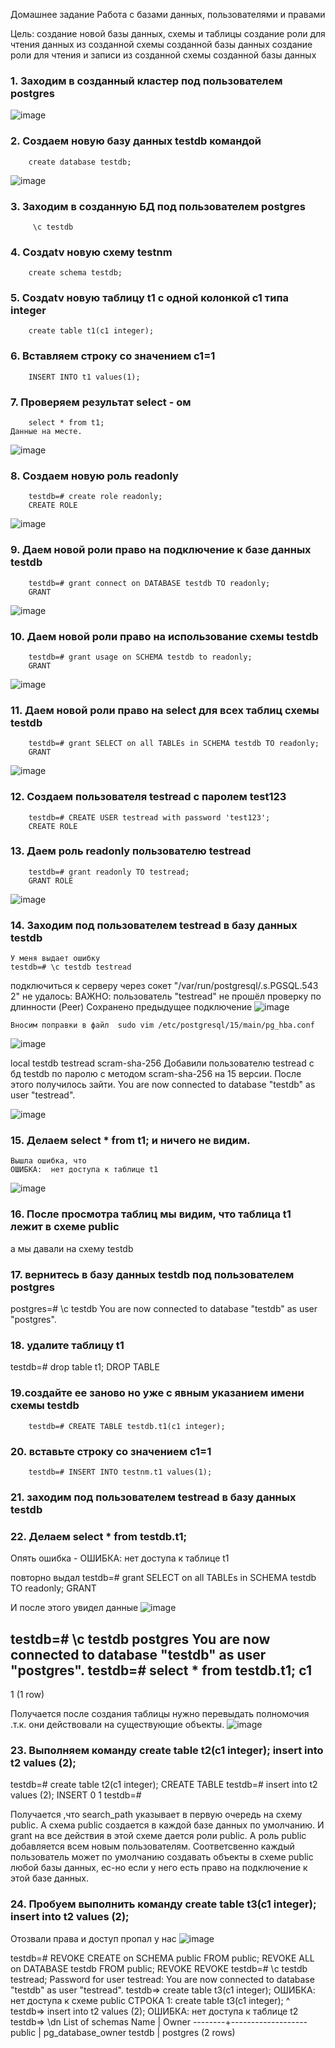 Домашнее задание
Работа с базами данных, пользователями и правами

Цель:
создание новой базы данных, схемы и таблицы
создание роли для чтения данных из созданной схемы созданной базы данных
создание роли для чтения и записи из созданной схемы созданной базы данных


### 1. Заходим в созданный кластер под пользователем postgres
![image](https://github.com/13-rus/Otus/assets/120638894/72736c9b-3e95-463b-a052-5ec637f2eef4)


### 2. Создаем новую базу данных testdb командой
		create database testdb;
  ![image](https://github.com/13-rus/Otus/assets/120638894/4bdb2807-2786-434a-a9f3-fb3552ba4d55)


### 3. Заходим в созданную БД под пользователем postgres
		 \c testdb


### 4. Cоздаtv новую схему testnm
		create schema testdb;
		
### 5. Cоздаtv новую таблицу t1 с одной колонкой c1 типа integer
		create table t1(c1 integer);

### 6. Вставляем строку со значением c1=1
		INSERT INTO t1 values(1);
		
### 7. Проверяем результат select - ом	
		select * from t1;
	Данные на месте.
 ![image](https://github.com/13-rus/Otus/assets/120638894/e8a469ba-c454-4e2f-bc1b-ea6e91b76bf1)


### 8. Создаем новую роль readonly
		testdb=# create role readonly;
		CREATE ROLE
![image](https://github.com/13-rus/Otus/assets/120638894/8dd8bc7d-831c-4cc1-9504-45a062a55a59)


### 9. Даем новой роли право на подключение к базе данных testdb
		testdb=# grant connect on DATABASE testdb TO readonly;
		GRANT
![image](https://github.com/13-rus/Otus/assets/120638894/c001ac01-b275-4a0b-8c59-6fc8f4aef127)


### 10. Даем новой роли право на использование схемы testdb
		testdb=# grant usage on SCHEMA testdb to readonly;
		GRANT
  ![image](https://github.com/13-rus/Otus/assets/120638894/7cd6accd-83c1-4db9-a14a-43c7b60f1632)



### 11. Даем новой роли право на select для всех таблиц схемы testdb
		testdb=# grant SELECT on all TABLEs in SCHEMA testdb TO readonly;
		GRANT
  ![image](https://github.com/13-rus/Otus/assets/120638894/ca1624d4-6fb3-481d-9ac3-96030e4b4729)



### 12. Создаем пользователя testread с паролем test123
		testdb=# CREATE USER testread with password 'test123';
		CREATE ROLE


### 13. Даем роль readonly пользователю testread
		testdb=# grant readonly TO testread;
		GRANT ROLE
  ![image](https://github.com/13-rus/Otus/assets/120638894/eb1923b4-d8f6-4095-8532-91c31a1031bc)


### 14. Заходим под пользователем testread в базу данных testdb
	У меня выдает ошибку
	testdb=# \c testdb testread
подключиться к серверу через сокет "/var/run/postgresql/.s.PGSQL.543           2" не удалось: ВАЖНО:  пользователь "testread" не прошёл проверку по           длинности (Peer)
Сохранено предыдущее подключение
![image](https://github.com/13-rus/Otus/assets/120638894/94888642-86f2-44ad-8be8-47d1244e0626)


	Вносим поправки в файл  sudo vim /etc/postgresql/15/main/pg_hba.conf
 ![image](https://github.com/13-rus/Otus/assets/120638894/db20ad73-52cc-4b0c-8d53-cdf6ccccd85e)


local   testdb          testread                                scram-sha-256
Добавили пользователю testread с бд testdb по паролю с методом scram-sha-256 на 15 версии.
После этого получилось зайти.
You are now connected to database "testdb" as user "testread".

![image](https://github.com/13-rus/Otus/assets/120638894/4d49f3b6-7f91-461a-a8c7-da0b3877858f)

### 15. Делаем select * from t1; и ничего не видим.
	Вышла ошибка, что 
	ОШИБКА:  нет доступа к таблице t1
 ![image](https://github.com/13-rus/Otus/assets/120638894/780a8d29-fa93-48a2-b276-819338694e14)


### 16. После просмотра таблиц мы видим, что таблица t1 лежит в схеме public
а мы давали на схему testdb

### 17. вернитесь в базу данных testdb под пользователем postgres
postgres=# \c testdb
You are now connected to database "testdb" as user "postgres".

### 18. удалите таблицу t1
testdb=# drop table t1;
DROP TABLE


### 19.создайте ее заново но уже с явным указанием имени схемы testdb
		testdb=# CREATE TABLE testdb.t1(c1 integer);


### 20. вставьте строку со значением c1=1
		testdb=# INSERT INTO testnm.t1 values(1);

### 21. заходим под пользователем testread в базу данных testdb

### 22. Делаем select * from testdb.t1;
Опять ошибка - ОШИБКА:  нет доступа к таблице t1

повторно выдал 
testdb=# grant SELECT on all TABLEs in SCHEMA testdb TO readonly;
GRANT

И после этого увидел данные
![image](https://github.com/13-rus/Otus/assets/120638894/2b923519-13d2-4535-99fa-cd8bc4d66a7f)

testdb=# \c testdb postgres
You are now connected to database "testdb" as user "postgres".
testdb=# select * from testdb.t1;
 c1
----
  1
(1 row)

Получается после создания таблицы нужно перевыдать полномочия .т.к. они действовали на существующие объекты.
![image](https://github.com/13-rus/Otus/assets/120638894/d27f73e3-7f43-42ae-b6dd-60c493c1514d)


### 23. Выполняем команду create table t2(c1 integer); insert into t2 values (2);
testdb=# create table t2(c1 integer);
CREATE TABLE
testdb=# insert into t2 values (2);
INSERT 0 1
testdb=#

Получается ,что 
search_path указывает в первую очередь на схему public. 
А схема public создается в каждой базе данных по умолчанию. 
И grant на все действия в этой схеме дается роли public. 
А роль public добавляется всем новым пользователям. 
Соответсвенно каждый пользователь может по умолчанию создавать объекты в схеме public любой базы данных, 
ес-но если у него есть право на подключение к этой базе данных.


### 24. Пробуем выполнить команду create table t3(c1 integer); insert into t2 values (2);


Отозвали права и доступ пропал у нас
![image](https://github.com/13-rus/Otus/assets/120638894/9a13a63b-d6e5-4fe4-826d-fcd03c5de8d2)

testdb=# REVOKE CREATE on SCHEMA public FROM public;
REVOKE ALL on DATABASE testdb FROM public;
REVOKE
REVOKE
testdb=# \c testdb testread;
Password for user testread:
You are now connected to database "testdb" as user "testread".
testdb=> create table t3(c1 integer);
ОШИБКА:  нет доступа к схеме public
СТРОКА 1: create table t3(c1 integer);
                       ^
testdb=> insert into t2 values (2);
ОШИБКА:  нет доступа к таблице t2
testdb=> \dn
      List of schemas
  Name  |       Owner
--------+-------------------
 public | pg_database_owner
 testdb | postgres
(2 rows)
